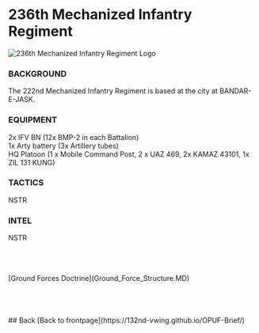 #  236th Mechanized Infantry Regiment<br>


![236th Mechanized Infantry Regiment Logo](/OPUF-Brief/Images/236TH_IFV_REGT.PNG)



### BACKGROUND<br>
The 222nd Mechanized Infantry Regiment is based at the city at BANDAR-E-JASK.


### EQUIPMENT <br>
2x IFV BN  (12x BMP-2 in each Battalion) <br>
1x Arty battery (3x Artillery tubes) <br>
HQ Platoon (1 x Mobile Command Post, 2 x UAZ 469, 2x KAMAZ 43101, 1x ZIL 131 KUNG) <br>




### TACTICS
NSTR



### INTEL
NSTR

<br>
<br>
<br>
[Ground Forces Doctrine](Ground_Force_Structure.MD)
<br>
<br>
<br>
<br>
<br>
## Back
[Back to frontpage](https://132nd-vwing.github.io/OPUF-Brief/)